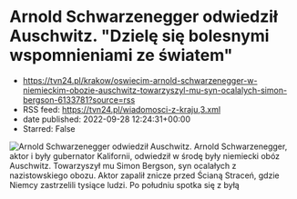 # Arnold Schwarzenegger odwiedził Auschwitz. "Dzielę się bolesnymi wspomnieniami ze światem"
 - https://tvn24.pl/krakow/oswiecim-arnold-schwarzenegger-w-niemieckim-obozie-auschwitz-towarzyszyl-mu-syn-ocalalych-simon-bergson-6133781?source=rss
 - RSS feed: https://tvn24.pl/wiadomosci-z-kraju,3.xml
 - date published: 2022-09-28 12:24:31+00:00
 - Starred: False

<img alt="Arnold Schwarzenegger odwiedził Auschwitz. " src="https://tvn24.pl/najnowsze/cdn-zdjecie-4nqw46-arnold-schwarzenegger-i-syn-ocalalych-z-auschwitz-simon-bergson-6133847/alternates/LANDSCAPE_1280" />
    Arnold Schwarzenegger, aktor i były gubernator Kalifornii, odwiedził w środę były niemiecki obóz Auschwitz. Towarzyszył mu Simon Bergson, syn ocalałych z nazistowskiego obozu. Aktor zapalił znicze przed Ścianą Straceń, gdzie Niemcy zastrzelili tysiące ludzi. Po południu spotka się z byłą

